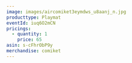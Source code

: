 ```yaml
---
image: images/aircomiket3eymdws_u8aanj_n.jpg
producttype: Playmat
eventId: iuq6O2mCN
pricings:
  - quantity: 1
    price: 65
asin: s-cFhrObP9y
merchandise: comiket
---
```

